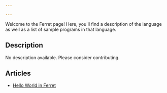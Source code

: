 ```yaml
---

---
```


Welcome to the Ferret page! Here, you'll find a description of the language as well as a list of sample programs in that language.

## Description

No description available. Please consider contributing.

## Articles

- [Hello World in Ferret](https://sampleprograms.io/projects/hello-world/ferret)